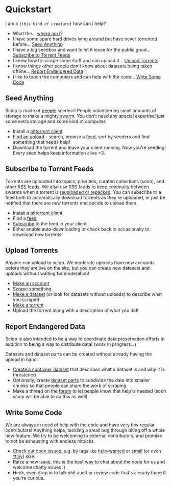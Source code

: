 # Quickstart

I am a `{this kind of creature}` how can i help?

* What the... [where am I](./intro/overview.md)?
* I have some spare hard drives lying around but have never torrented before... 
  [Seed Anything](#seed-anything)
* I have a big seedbox and want to let it loose for the public good... 
  [Subscribe to Torrent Feeds](#subscribe-to-torrent-feeds) 
* I know how to scrape some stuff and can upload it...
  [Upload Torrents](#upload-torrents)
* I know things other people don't know about datasets being taken offline...
  [Report Endangered Data](#report-endangered-data)
* I like to touch the computers and can help with the code...
  [Write Some Code](#write-some-code)


## Seed Anything

Sciop is made of [~~people~~](https://www.youtube.com/watch?v=4UPDUpjkHg0) seeders!
People volunteering small amounts of storage to make a mighty [swarm](intro/bittorrent.md).
You don't need any special expertise! just some extra storage and some kind of computer.

- Install a [bittorrent client](./using/torrenting.md)
- [Find an upload](./using/browsing.md) - search, browse a [feed](./using/rss.md), 
  sort by seeders and find something that needs help!
- Download the torrent and leave your client running. Now you're seeding!
  Every seed helps keep information alive <3.

## Subscribe to Torrent Feeds

Torrents are uploaded into topics, priorities, curated collections (soon), and other
[RSS feeds](./using/rss.md). 
We also use RSS feeds to keep continuity between swarms when a torrent is 
[reuploaded or repacked](./uploading/torrents.md#repacking-torrents-with-similar).
You can subscribe to a feed both to automatically download torrents as they're uploaded,
or just be notified that there are new torrents and decide to upload them.

- Install a [bittorrent client](./using/torrenting.md)
- Find a [feed](/feeds)
- [Subscribe](./using/rss.md) to the feed in your client
- Either enable auto-downloading or check back in occasionally to download new torrents!

## Upload Torrents

Anyone can upload to sciop. We moderate uploads from new accounts before they are live on the site,
but you can create new datasets and uploads without waiting for moderation!

- [Make an account](/login/)
- [Scrape something](./scraping/index.md)
- [Make a dataset](./using/curating.md) (or look for datasets without uploads) to describe what you scraped
- [Make a torrent](./uploading/torrents.md)
- Upload the torrent along with a description of what you did!

## Report Endangered Data

Sciop is also intended to be a way to coordinate data preservation efforts 
in addition to being a way to distribute data! (work in progress...)

Datasets and dataset parts can be created without already having the upload in hand:

- [Create a container dataset](./using/browsing.md) that describes what a dataset is and why it is threatened
- Optionally, create [dataset parts](./using/browsing.md#dataset-parts) to subdivide the data into
  smaller chunks so that people can share the work of scraping.
- Make a thread on the [forum](https://forum.safeguar.de) to let people know that help is needed
  (soon sciop will be able to do this as well)

## Write Some Code

We are always in need of help with the code and have very few regular contributors!
Anything helps, tackling a small bug through biting off a whole new feature.
We try to be welcoming to external contributors, and promise to not be exhausting with endless nitpicks.

- [Check out open issues](https://codeberg.org/Safeguarding/sciop/issues),
  e.g. by tags like [help-wanted](https://codeberg.org/Safeguarding/sciop/issues?q=&type=all&sort=&labels=298038&state=open&milestone=0&project=0&assignee=0&poster=0)
  or [small](https://codeberg.org/Safeguarding/sciop/issues?q=&type=all&sort=&labels=298038%2c332522&state=open&milestone=0&project=0&assignee=0&poster=0)
  (or even [^tiny](https://codeberg.org/Safeguarding/sciop/issues?labels=332519)) size.
- Raise a new issue, this is the best way to chat about the code for us and welcome chatty issues :)
- Heck, even drop in to ~~talk shit~~ audit or review code that's already there if you're curious.
